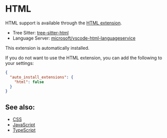 # HTML

HTML support is available through the [HTML extension](https://github.com/zed-industries/zed/tree/main/extensions/html).

- Tree Sitter: [tree-sitter-html](https://github.com/tree-sitter/tree-sitter-html)
- Language Server: [microsoft/vscode-html-languageservice](https://github.com/microsoft/vscode-html-languageservice)

This extension is automatically installed.

If you do not want to use the HTML extension, you can add the following to your settings:

```json
{
  "auto_install_extensions": {
    "html": false
  }
}
```

## See also:

- [CSS](/docs/languages/css)
- [JavaScript](/docs/languages/javascript)
- [TypeScript](/docs/languages/typescript)
